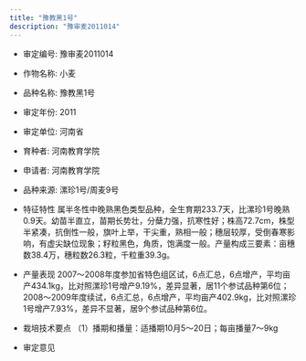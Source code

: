 ```yaml
---
title: "豫教黑1号"
description: "豫审麦2011014"
---
```

* 审定编号:  豫审麦2011014

*  作物名称:  小麦

*  品种名称:  豫教黑1号

*  审定年份:  2011

*  审定单位:  河南省

* 育种者:  河南教育学院

*  申请者:  河南教育学院

*  品种来源:  漯珍1号/周麦9号

*  特征特性
属半冬性中晚熟黑色类型品种，全生育期233.7天，比漯珍1号晚熟0.9天。幼苗半直立，苗期长势壮，分蘖力强，抗寒性好；株高72.7cm，株型半紧凑，抗倒性一般，旗叶上举，干尖重，熟相一般；穗层较厚，受倒春寒影响，有虚尖缺位现象；籽粒黑色，角质，饱满度一般。产量构成三要素：亩穗数38.4万，穗粒数26.3粒，千粒重39.3g。

*  产量表现
2007～2008年度参加省特色组区试，6点汇总，6点增产，平均亩产434.1kg，比对照漯珍1号增产9.19%，差异显著，居11个参试品种第6位；2008～2009年度续试，6点汇总，6点增产，平均亩产402.9kg，比对照漯珍1号增产7.93%，差异不显著，居9个参试品种第6位。

*  栽培技术要点
（1）播期和播量：适播期10月5～20日；每亩播量7～9kg

*  审定意见


